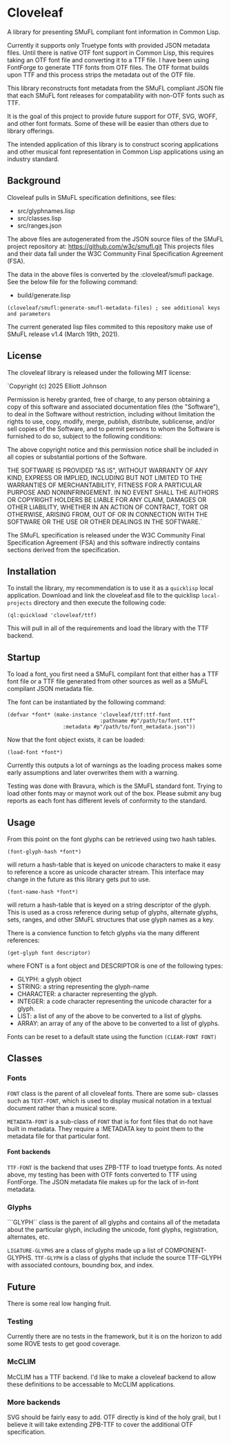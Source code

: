 # Cloveleaf

A library for presenting SMuFL compliant font information in Common Lisp.

Currently it supports only Truetype fonts with provided JSON metadata files.
Until there is native OTF font support in Common Lisp, this requires taking
an OTF font file and converting it to a TTF file.  I have been using
FontForge to generate TTF fonts from OTF files.  The OTF format builds upon
TTF and this process strips the metadata out of the OTF file.

This library reconstructs font metadata from the SMuFL compliant JSON file
that each SMuFL font releases for compatability with non-OTF fonts such as
TTF.

It is the goal of this project to provide future support for OTF, SVG, WOFF,
and other font formats.  Some of these will be easier than others due to
library offerings.

The intended application of this library is to construct scoring applications
and other musical font representation in Common Lisp applications using an
industry standard.

## Background

Cloveleaf pulls in SMuFL specification definitions, see files:

  * src/glyphnames.lisp
  * src/classes.lisp
  * src/ranges.json

The above files are autogenerated from the JSON source files of the SMuFL
project repository at: https://github.com/w3c/smufl.git  This projects files
and their data fall under the W3C Community Final Specification Agreement
(FSA).

The data in the above files is converted by the :cloveleaf/smufl package.
See the below file for the following command:

  * build/generate.lisp

  `(cloveleaf/smufl:generate-smufl-metadata-files) ; see additional keys and parameters`

The current generated lisp files commited to this repository make use of
SMuFL release v1.4 (March 19th, 2021).

## License

The cloveleaf library is released under the following MIT license:

`Copyright (c) 2025 Elliott Johnson

Permission is hereby granted, free of charge, to any person obtaining a copy of
this software and associated documentation files (the "Software"), to deal in
the Software without restriction, including without limitation the rights to
use, copy, modify, merge, publish, distribute, sublicense, and/or sell copies
of the Software, and to permit persons to whom the Software is furnished to do
so, subject to the following conditions:

The above copyright notice and this permission notice shall be included in all
copies or substantial portions of the Software.

THE SOFTWARE IS PROVIDED "AS IS", WITHOUT WARRANTY OF ANY KIND, EXPRESS OR
IMPLIED, INCLUDING BUT NOT LIMITED TO THE WARRANTIES OF MERCHANTABILITY, FITNESS
FOR A PARTICULAR PURPOSE AND NONINFRINGEMENT. IN NO EVENT SHALL THE AUTHORS OR
COPYRIGHT HOLDERS BE LIABLE FOR ANY CLAIM, DAMAGES OR OTHER LIABILITY, WHETHER
IN AN ACTION OF CONTRACT, TORT OR OTHERWISE, ARISING FROM, OUT OF OR IN
CONNECTION WITH THE SOFTWARE OR THE USE OR OTHER DEALINGS IN THE SOFTWARE.`

The SMuFL specification is released under the W3C Community Final Specification
Agreement (FSA) and this software indirectly contains sections derived from the
specification.

## Installation

To install the library, my recommendation is to use it as a `quicklisp` local
application.  Download and link the cloveleaf.asd file to the quicklisp
`local-projects` directory and then execute the following code:

```(ql:quickload 'cloveleaf/ttf)```

This will pull in all of the requirements and load the library with the TTF
backend.

## Startup

To load a font, you first need a SMuFL compilant font that either has a TTF
font file or a TTF file generated from other sources as well as a SMuFL
compilant JSON metadata file.

The font can be instantiated by the following command:

```(in-package :cloveleaf)
(defvar *font* (make-instance 'cloveleaf/ttf:ttf-font
                              :pathname #p"/path/to/font.ttf"
			      :metadata #p"/path/to/font_metadata.json"))
```

Now that the font object exists, it can be loaded:

```(load-font *font*)```

Currently this outputs a lot of warnings as the loading process makes some early
assumptions and later overwrites them with a warning.

Testing was done with Bravura, which is the SMuFL standard font.  Trying to load
other fonts may or maynot work out of the box.  Please submit any bug reports
as each font has different levels of conformity to the standard.

## Usage

From this point on the font glyphs can be retrieved using two hash tables.

```(font-glyph-hash *font*)```

will return a hash-table that is keyed on unicode characters to make it easy to
reference a score as unicode character stream.  This interface may change in the
future as this library gets put to use.

```(font-name-hash *font*)```

will return a hash-table that is keyed on a string descriptor of the glyph.
This is used as a cross reference during setup of glyphs, alternate glyphs,
sets, ranges, and other SMuFL structures that use glyph names as a key.

There is a convience function to fetch glyphs via the many different references:

```(get-glyph font descriptor)```

where FONT is a font object and DESCRIPTOR is one of the following types:

  * GLYPH: a glyph object
  * STRING: a string representing the glyph-name
  * CHARACTER: a character representing the glyph.
  * INTEGER: a code character representing the unicode character for a glyph.
  * LIST: a list of any of the above to be converted to a list of glyphs.
  * ARRAY: an array of any of the above to be converted to a list of glyphs.

Fonts can be reset to a default state using the function `(CLEAR-FONT FONT)`

## Classes

### Fonts

```FONT``` class is the parent of all cloveleaf fonts.  There are some sub-
classes such as `TEXT-FONT`, which is used to display musical notation in
a textual document rather than a musical score.

```METADATA-FONT``` is a sub-class of `FONT` that is for font files that do
not have built in metadata.  They require a :METADATA key to point them to
the metadata file for that particular font.

#### Font backends

```TTF-FONT``` is the backend that uses ZPB-TTF to load truetype fonts.  As
noted above, my testing has been with OTF fonts converted to TTF using
FontForge.  The JSON metadata file makes up for the lack of in-font
metadata.

### Glyphs

```GLYPH`` class is the parent of all glyphs and contains all of the metadata
about the particular glyph, including the unicode, font glyphs, registration,
alternates, etc.

```LIGATURE-GLYPHS``` are a class of glyphs made up a list of COMPONENT-GLYPHS.
```TTF-GLYPH``` is a class of glyphs that include the source TTF-GLYPH with
associated contours, bounding box, and index.

## Future

There is some real low hanging fruit.

### Testing

Currently there are no tests in the framework, but it is on the horizon to
add some ROVE tests to get good coverage.

### McCLIM

McCLIM has a TTF backend.  I'd like to make a cloveleaf backend to allow
these definitions to be accessable to McCLIM applications.

### More backends

SVG should be fairly easy to add.  OTF directly is kind of the holy grail,
but I believe it will take extending ZPB-TTF to cover the additional OTF
specification.
